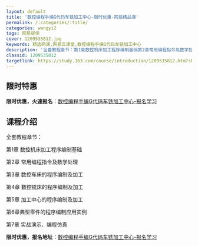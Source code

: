 ```yaml
---
layout: default
title: '数控编程手编G代码车铣加工中心-限时优惠-网易精品课'
permalink: /:categories/:title/
categories: wangyi2
tags: 网易提供
cover: 1209535812.jpg
keywords: 精选网课,网易云课堂,数控编程手编G代码车铣加工中心
description: '全套教程章节：第1章数控机床加工程序编制基础第2章常用编程指令及数学处理第3章数控车床的程序编制及加工第4章数控铣床的程'
classid: 1209535812
targetlink: https://study.163.com/course/introduction/1209535812.htm?share=1&shareId=1025206652&utm_campaign=share&utm_medium=iphoneShare&utm_source=&utm_u=1025206652
---
```


## 限时特惠

**限时优惠，火速报名**：[数控编程手编G代码车铣加工中心-报名学习](https://study.163.com/course/introduction/1209535812.htm?share=1&shareId=1025206652&utm_campaign=share&utm_medium=iphoneShare&utm_source=&utm_u=1025206652)

## 课程介绍

全套教程章节：

第1章 数控机床加工程序编制基础 

第2章 常用编程指令及数学处理

第3章 数控车床的程序编制及加工 

第4章 数控铣床的程序编制及加工

第5章 加工中心的程序编制及加工 

第6章典型零件的程序编制应用实例

第7章 实战演示、编程仿真

**限时优惠，报名地址**：[数控编程手编G代码车铣加工中心-报名学习](https://study.163.com/course/introduction/1209535812.htm?share=1&shareId=1025206652&utm_campaign=share&utm_medium=iphoneShare&utm_source=&utm_u=1025206652)

